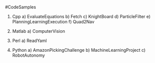 #CodeSamples

1) Cpp
a) EvaluateEquations
b) Fetch
c) KnightBoard
d) ParticleFilter
e) PlanningLearningExecution
f) Quad2Nav

2) Matlab
a) ComputerVision

3) Perl
a) ReadYaml

4) Python
a) AmazonPickingChallenge
b) MachineLearningProject
c) RobotAutonomy
